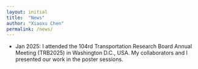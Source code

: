 ```yaml
---
layout: initial
title:  "News"
author: "Xiaoxu Chen"
permalink: /news/
---
```

- Jan 2025: I attended the 104rd Transportation Research Board Annual Meeting (TRB2025) in Washington D.C., USA. My collaborators and I presented our work in the poster sessions.